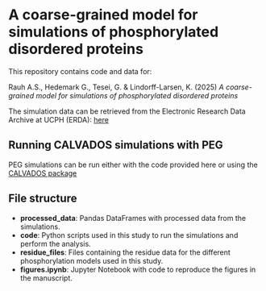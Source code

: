 # A coarse-grained model for simulations of phosphorylated  disordered proteins

This repository contains code and data for:

Rauh A.S., Hedemark G., Tesei, G. & Lindorff-Larsen, K. (2025) _A coarse-grained model for simulations of phosphorylated disordered proteins_

The simulation data can be retrieved from the Electronic Research Data Archive at UCPH (ERDA): [here](https://sid.erda.dk/cgi-sid/ls.py?share_id=eWfx9y6b2c)

## Running CALVADOS simulations with PEG
PEG simulations can be run either with the code provided here or using the [CALVADOS package](https://github.com/KULL-Centre/CALVADOS)

## File structure
- **processed_data**: Pandas DataFrames with processed data from the simulations.
- **code**: Python scripts used in this study to run the simulations and perform the analysis.
- **residue_files**: Files containing the residue data for the different phosphorylation models used in this study. 
- **figures.ipynb**: Jupyter Notebook with code to reproduce the figures in the manuscript.



